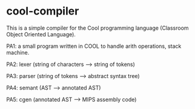 # cool-compiler
This is a simple compiler for the Cool programming language (Classroom Object Oriented Language).


PA1: a small program written in COOL to handle arith operations, stack machine.

PA2: lexer (string of characters --> string of tokens)

PA3: parser (string of tokens --> abstract syntax tree)

PA4: semant (AST --> annotated AST)

PA5: cgen (annotated AST --> MIPS assembly code)
